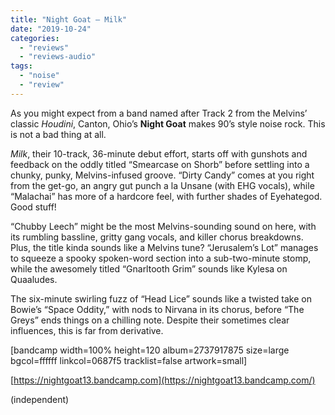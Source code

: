 ```yaml
---
title: "Night Goat – Milk"
date: "2019-10-24"
categories: 
  - "reviews"
  - "reviews-audio"
tags: 
  - "noise"
  - "review"
---
```


As you might expect from a band named after Track 2 from the Melvins’ classic _Houdini_, Canton, Ohio’s **Night Goat** makes 90’s style noise rock. This is not a bad thing at all.

_Milk_, their 10-track, 36-minute debut effort, starts off with gunshots and feedback on the oddly titled “Smearcase on Shorb” before settling into a chunky, punky, Melvins-infused groove. “Dirty Candy” comes at you right from the get-go, an angry gut punch a la Unsane (with EHG vocals), while “Malachai” has more of a hardcore feel, with further shades of Eyehategod. Good stuff!

“Chubby Leech” might be the most Melvins-sounding sound on here, with its rumbling bassline, gritty gang vocals, and killer chorus breakdowns. Plus, the title kinda sounds like a Melvins tune? “Jerusalem’s Lot” manages to squeeze a spooky spoken-word section into a sub-two-minute stomp, while the awesomely titled “Gnarltooth Grim” sounds like Kylesa on Quaaludes.

The six-minute swirling fuzz of “Head Lice” sounds like a twisted take on Bowie’s “Space Oddity,” with nods to Nirvana in its chorus, before “The Greys” ends things on a chilling note. Despite their sometimes clear influences, this is far from derivative.

\[bandcamp width=100% height=120 album=2737917875 size=large bgcol=ffffff linkcol=0687f5 tracklist=false artwork=small\]

[https://nightgoat13.bandcamp.com](https://nightgoat13.bandcamp.com/)

(independent)
